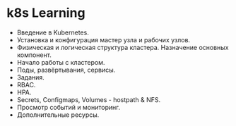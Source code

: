 # k8s Learning 

- Введение в Kubernetes.
- Установка и конфигурация мастер узла и рабочих узлов.
- Физическая и логическая структура кластера. Назначение основных компонент. 
- Начало работы с кластером.
- Поды, развёртывания, сервисы.
- Задания.
- RBAC.
- HPA.
- Secrets, Configmaps, Volumes - hostpath & NFS.
- Просмотр событий и мониторинг.
- Дополнительные ресурсы.
